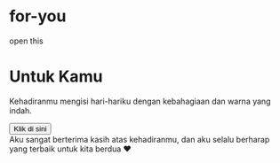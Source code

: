 # for-you
open this
<!DOCTYPE html>
<html lang="id">
<head>
<meta charset="UTF-8" />
<meta name="viewport" content="width=device-width, initial-scale=1" />
<title>Untuk Kamu</title>
<style>
  @import url('https://fonts.googleapis.com/css2?family=Montserrat:wght@400;700&family=Sacramento&display=swap');

  body {
    margin: 0;
    background: linear-gradient(135deg, #fceabb, #f8b500);
    font-family: 'Montserrat', sans-serif;
    height: 100vh;
    display: flex;
    flex-direction: column;
    justify-content: center;
    align-items: center;
    color: #441c1d;
    overflow: hidden;
    text-align: center;
    padding: 2rem;
  }

  h1 {
    font-family: 'Sacramento', cursive;
    font-size: 4.5rem;
    margin: 0 0 0.2em 0;
    letter-spacing: 0.1em;
    text-shadow: 2px 2px #aa6700cc;
  }

  p {
    font-size: 1.4rem;
    max-width: 450px;
    margin: 0 0 2em 0;
    font-weight: 600;
    line-height: 1.5;
    user-select: none;
    color: #5c2f00;
  }

  button {
    background: #b85b12;
    border: none;
    padding: 1em 3em;
    border-radius: 30px;
    font-size: 1.3rem;
    font-weight: 700;
    color: #fceabb;
    box-shadow: 0 4px 15px #c5952aaa;
    cursor: pointer;
    transition: background 0.3s ease, box-shadow 0.3s ease;
    user-select: none;
  }

  button:hover {
    background: #ac4200;
    box-shadow: 0 6px 20px #c5a445cc;
  }

  /* Floating hearts */
  .hearts-container {
    pointer-events: none;
    position: fixed;
    top: 0; left: 0; width: 100vw; height: 100vh;
    overflow: visible;
  }

  .heart {
    position: absolute;
    bottom: -40px;
    width: 22px;
    height: 22px;
    background: #b85b12;
    transform: rotate(-45deg);
    animation: floatUp linear forwards;
    opacity: 0.85;
    filter: drop-shadow(0 0 2px #8c3e00);
    border-radius: 3px;
  }
  .heart::before, .heart::after {
    content: "";
    position: absolute;
    width: 22px;
    height: 22px;
    background: #b85b12;
    border-radius: 50%;
  }
  .heart::before {
    top: -11px;
    left: 0;
  }
  .heart::after {
    left: 11px;
    top: 0;
  }

  @keyframes floatUp {
    0% {
      transform: translateY(0) rotate(-45deg);
      opacity: 0.85;
    }
    100% {
      transform: translateY(-550px) rotate(-45deg);
      opacity: 0;
    }
  }

  .hidden-message {
    margin-top: 1.5em;
    font-size: 1.3rem;
    font-style: italic;
    color: #6a3f00;
    opacity: 0;
    transition: opacity 1s ease;
    max-width: 400px;
    pointer-events: none;
    user-select: text;
  }

  .hidden-message.visible {
    opacity: 1;
    pointer-events: auto;
  }

</style>
</head>
<body>
  <h1>Untuk Kamu</h1>
  <p>Kehadiranmu mengisi hari-hariku dengan kebahagiaan dan warna yang indah.</p>
  <button id="revealBtn" aria-labelledby="btnLabel" aria-expanded="false">Klik di sini</button>
  <div id="hiddenMsg" class="hidden-message" role="region" aria-live="polite">
    Aku sangat berterima kasih atas kehadiranmu, dan aku selalu berharap yang terbaik untuk kita berdua ❤️
  </div>

  <div class="hearts-container" id="heartsContainer"></div>

<script>
  const btn = document.getElementById('revealBtn');
  const hiddenMsg = document.getElementById('hiddenMsg');
  const heartsContainer = document.getElementById('heartsContainer');

  btn.addEventListener('click', () => {
    if (hiddenMsg.classList.contains('visible')) {
      hiddenMsg.classList.remove('visible');
      btn.setAttribute('aria-expanded', 'false');
    } else {
      hiddenMsg.classList.add('visible');
      btn.setAttribute('aria-expanded', 'true');
      startHearts();
    }
  });

  function createHeart() {
    const heart = document.createElement('div');
    heart.classList.add('heart');
    heart.style.left = Math.random() * 100 + 'vw';
    heart.style.animationDuration = (3 + Math.random() * 3) + 's';
    heart.style.width = heart.style.height = (15 + Math.random() * 20) + 'px';

    heartsContainer.appendChild(heart);

    setTimeout(() => {
      heart.remove();
    }, 7000);
  }

  function startHearts() {
    const interval = setInterval(createHeart, 350);
    setTimeout(() => clearInterval(interval), 4500);
  }
</script>
</body>
</html>

